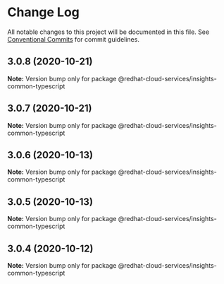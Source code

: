 # Change Log

All notable changes to this project will be documented in this file.
See [Conventional Commits](https://conventionalcommits.org) for commit guidelines.

## 3.0.8 (2020-10-21)

**Note:** Version bump only for package @redhat-cloud-services/insights-common-typescript





## 3.0.7 (2020-10-21)

**Note:** Version bump only for package @redhat-cloud-services/insights-common-typescript





## 3.0.6 (2020-10-13)

**Note:** Version bump only for package @redhat-cloud-services/insights-common-typescript





## 3.0.5 (2020-10-13)

**Note:** Version bump only for package @redhat-cloud-services/insights-common-typescript





## 3.0.4 (2020-10-12)

**Note:** Version bump only for package @redhat-cloud-services/insights-common-typescript
